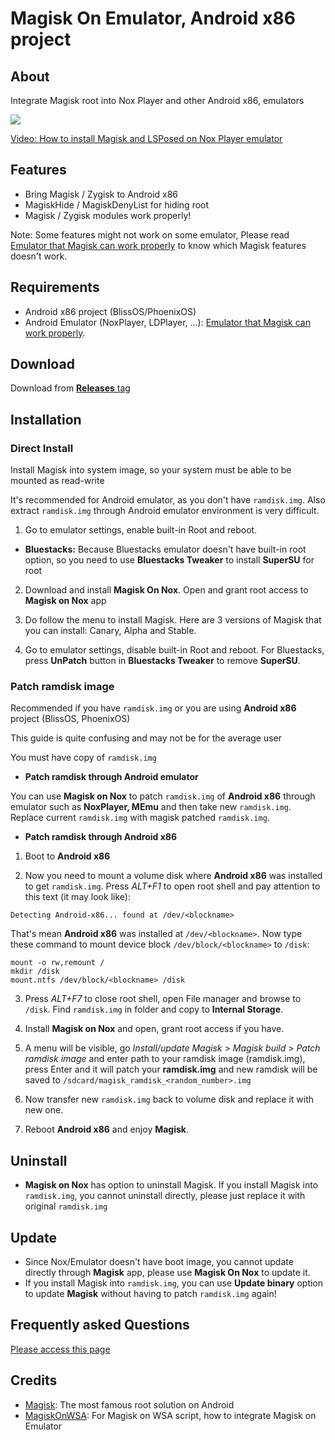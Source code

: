 # Magisk On Emulator, Android x86 project

## About
Integrate Magisk root into Nox Player and other Android x86, emulators

<img src="https://github.com/HuskyDG/MagiskOnNox/raw/main/Screenshot%20(3).png" />

[Video: How to install Magisk and LSPosed on Nox Player emulator]( https://youtu.be/ZtZQPfZjFuU)

## Features

- Bring Magisk / Zygisk to Android x86
- MagiskHide / MagiskDenyList for hiding root
- Magisk / Zygisk modules work properly!

Note: Some features might not work on some emulator, Please read [Emulator that Magisk can work properly](https://github.com/HuskyDG/MagiskOnNox/wiki/Emulator-that-Magisk-can-work-properly) to know which Magisk features doesn't work.

## Requirements
- Android x86 project (BlissOS/PhoenixOS)
- Android Emulator (NoxPlayer, LDPlayer, ...): [Emulator that Magisk can work properly](https://github.com/HuskyDG/MagiskOnNox/wiki/Emulator-that-Magisk-can-work-properly).


## Download
Download from [**Releases** tag](https://github.com/HuskyDG/MagiskOnNox/releases/) 


## Installation

### Direct Install

Install Magisk into system image, so your system must be able to be mounted as read-write

It's recommended for Android emulator, as you don't have `ramdisk.img`. Also extract `ramdisk.img` through Android emulator environment is very difficult.


1. Go to emulator settings, enable built-in Root and reboot.
-    **Bluestacks:**
    Because Bluestacks emulator doesn't have built-in root option, so you need to use **Bluestacks Tweaker** to install **SuperSU** for root


2. Download and install **Magisk On Nox**. Open and grant root access to **Magisk on Nox** app
3. Do follow the menu to install Magisk. Here are 3 versions of Magisk that you can install: Canary, Alpha and Stable.

4. Go to emulator settings, disable built-in Root and reboot. For Bluestacks, press **UnPatch** button in **Bluestacks Tweaker** to remove **SuperSU**.


### Patch ramdisk image

Recommended if you have `ramdisk.img` or you are using **Android x86** project (BlissOS, PhoenixOS)

This guide is quite confusing and may not be for the average user

You must have copy of `ramdisk.img`

- **Patch ramdisk through Android emulator**

You can use **Magisk on Nox** to patch `ramdisk.img` of **Android x86** through emulator such as **NoxPlayer, MEmu** and then take new `ramdisk.img`. Replace current `ramdisk.img` with magisk patched `ramdisk.img`.

- **Patch ramdisk through Android x86**


1. Boot to **Android x86**

2. Now you need to mount a volume disk where **Android x86** was installed to get `ramdisk.img`. Press *ALT+F1* to open root shell and pay attention to this text (it may look like):
```
Detecting Android-x86... found at /dev/<blockname>
```
   That's mean **Android x86** was installed at `/dev/<blockname>`. Now type these command to mount device block `/dev/block/<blockname>` to `/disk`:
```
mount -o rw,remount /
mkdir /disk
mount.ntfs /dev/block/<blockname> /disk
```
3. Press *ALT+F7* to close root shell, open File manager and browse to `/disk`. Find `ramdisk.img` in folder and copy to **Internal Storage**.

4. Install **Magisk on Nox** and open, grant root access if you have.

5. A menu will be visible, go *Install/update Magisk* > *Magisk build* > *Patch ramdisk image* and enter path to your ramdisk image (ramdisk.img), press Enter and it will patch your **ramdisk.img** and new ramdisk will be saved to `/sdcard/magisk_ramdisk_<random_number>.img`

6. Now transfer new `ramdisk.img` back to volume disk and replace it with new one.

7. Reboot **Android x86** and enjoy **Magisk**.

## Uninstall

- **Magisk on Nox** has option to uninstall Magisk. If you install Magisk into `ramdisk.img`, you cannot uninstall directly, please just replace it with original `ramdisk.img`

## Update

- Since Nox/Emulator doesn't have boot image, you cannot update directly through **Magisk** app, please use **Magisk On Nox** to update it.
- If you install Magisk into `ramdisk.img`, you can use **Update binary** option to update **Magisk** without having to patch `ramdisk.img` again!


## Frequently asked Questions

[Please access this page](https://github.com/HuskyDG/MagiskOnNox/wiki)


## Credits
- [Magisk](https://github.com/topjohnwu/Magisk): The most famous root solution on Android
- [MagiskOnWSA](https://github.com/LSPosed/MagiskOnWSA): For Magisk on WSA script, how to integrate Magisk on Emulator
